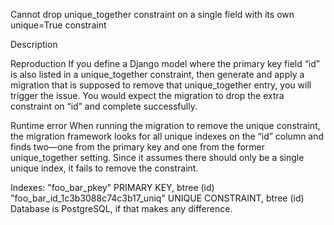 Cannot drop unique_together constraint on a single field with its own unique=True constraint

Description

Reproduction
If you define a Django model where the primary key field “id” is also listed in a unique_together constraint, then generate and apply a migration that is supposed to remove that unique_together entry, you will trigger the issue. You would expect the migration to drop the extra constraint on “id” and complete successfully.

Runtime error
When running the migration to remove the unique constraint, the migration framework looks for all unique indexes on the “id” column and finds two—one from the primary key and one from the former unique_together setting. Since it assumes there should only be a single unique index, it fails to remove the constraint.

Indexes:
    "foo_bar_pkey" PRIMARY KEY, btree (id)
    "foo_bar_id_1c3b3088c74c3b17_uniq" UNIQUE CONSTRAINT, btree (id)
Database is PostgreSQL, if that makes any difference.